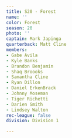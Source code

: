 ```yaml
---
title: S20 - Forest
name: ''
color: Forest
season: 20
photo: ''
captain: Mark Japinga
quarterback: Matt Cline
members:
- Gabe Avila
- Kyle Banks
- Brandon Benjamin
- Shaq Broooks
- Samantha Cline
- Ryan Dillon
- Daniel ErkenBrack
- Johnny Moseman
- Tiger Richetti
- Darien Smith
- Lindsey Walton
rec-league: false
division: Division 1

---
```

